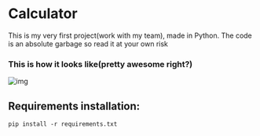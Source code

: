 # Calculator
This is my very first project(work with my team), made in Python. The code is an absolute garbage so read it at your own risk

### This is how it looks like(pretty awesome right?)
![img](https://github.com/ClermontJudicael/Calculator/assets/135115381/94cfefd0-1751-4529-9baa-b7ac185313e5)

## Requirements installation:
```
pip install -r requirements.txt
```

